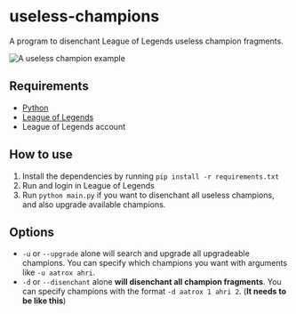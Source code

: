 # useless-champions
A program to disenchant League of Legends useless champion fragments.

![A useless champion example](https://images.contentstack.io/v3/assets/blt187521ff0727be24/blt21051e981c6ebb3f/60ee1226730ed71c59413b01/sona-color-splash.jpg)

## Requirements
- [Python](https://www.python.org/downloads/)
- [League of Legends](https://www.leagueoflegends.com/)
- League of Legends account

## How to use
1. Install the dependencies by running `pip install -r requirements.txt`
2. Run and login in League of Legends
3. Run `python main.py` if you want to disenchant all useless champions, and also upgrade available champions.

## Options
- `-u` or `--upgrade` alone will search and upgrade all upgradeable champions. You can specify which champions you want with arguments like `-u aatrox ahri`.
- `-d` or `--disenchant` alone **will disenchant all champion fragments**. You can specify champions with the format `-d aatrox 1 ahri 2`. (**It needs to be like this**)
